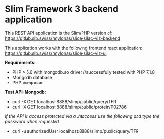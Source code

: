 # Slim Framework 3 backend application

This REST-API application is the Slim/PHP version of:  
https://gitlab.sib.swiss/rmylonas/slice-silac-viz-backend

This application works with the following frontend react application:  
https://gitlab.sib.swiss/rmylonas/slice-silac-viz-ui


**Requirements:**

* PHP > 5.6 with mongodb.so driver //successfully tested with PHP 7.1.8
* Mongodb database
* PHP composer


**Test API-Mongodb:**

* curl -X GET localhost:8888/slimp/public/query/TFR
* curl -X GET localhost:8888/slimp/public/protein/P02786

_if the API is access protected via a .htaccess use the following and type the password when requested_  
* curl -u authorizedUser localhost:8888/slimp/public/query/TFR
